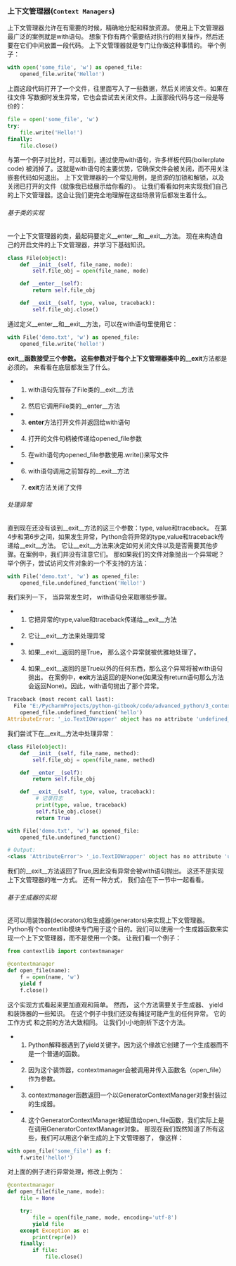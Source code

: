 ### 上下文管理器(```Context Managers```)

上下⽂管理器允许在有需要的时候，精确地分配和释放资源。
使⽤上下⽂管理器最⼴泛的案例就是with语句。
想象下你有两个需要结对执⾏的相关操作，然后还要在它们中间放置⼀段代码。
上下⽂管理器就是专门让你做这种事情的。 举个例⼦：

```python
with open('some_file', 'w') as opened_file:
    opened_file.write('Hello!')
```
上⾯这段代码打开了⼀个⽂件，往⾥⾯写⼊了⼀些数据，然后关闭该⽂件。如果在往⽂件
写数据时发⽣异常，它也会尝试去关闭⽂件。上⾯那段代码与这⼀段是等价的：

```python
file = open('some_file', 'w')
try:
    file.write('Hello!')
finally:
    file.close()
```

与第⼀个例⼦对⽐时，可以看到，通过使⽤with语句，许多样板代码(boilerplate code)
被消掉了。这就是with语句的主要优势，它确保⽂件会被关闭，⽽不⽤关注嵌套代码如何退出。
上下⽂管理器的⼀个常见⽤例，是资源的加锁和解锁，以及关闭已打开的⽂件（就像我已经展⽰给你看的）。
让我们看看如何来实现我们⾃⼰的上下⽂管理器。这会让我们更完全地理解在这些场景背后都发⽣着什么。

###### 基于类的实现
⼀个上下⽂管理器的类，最起码要定义__enter__和__exit__⽅法。
现在来构造自己的开启⽂件的上下⽂管理器，并学习下基础知识。

```python
class File(object):
    def __init__(self, file_name, mode):
        self.file_obj = open(file_name, mode)

    def __enter__(self):
        return self.file_obj

    def __exit__(self, type, value, traceback):
        self.file_obj.close()
```

通过定义__enter__和__exit__⽅法，可以在with语句⾥使⽤它：

```python
with File('demo.txt', 'w') as opened_file:
    opened_file.write('hello!')
```

__exit__函数接受三个参数。 这些参数对于每个上下⽂管理器类中的__exit__⽅法都是必须的。
来看看在底层都发⽣了什么。
- 1. with语句先暂存了File类的__exit__⽅法
- 2. 然后它调⽤File类的__enter__⽅法
- 3. __enter__⽅法打开⽂件并返回给with语句
- 4. 打开的⽂件句柄被传递给opened_file参数
- 5. 在with语句内opened_file参数使⽤.write()来写⽂件
- 6. with语句调⽤之前暂存的__exit__⽅法
- 7. __exit__⽅法关闭了⽂件


###### 处理异常
直到现在还没有谈到__exit__⽅法的这三个参数：type, value和traceback。
在第4步和第6步之间，如果发⽣异常，Python会将异常的type,value和traceback传递给__exit__⽅法。
它让__exit__⽅法来决定如何关闭⽂件以及是否需要其他步骤。在案例中，我们并没有注意它们。
那如果我们的⽂件对象抛出⼀个异常呢？ 举个例⼦，尝试访问⽂件对象的⼀个不⽀持的⽅法：

```python
with File('demo.txt', 'w') as opened_file:
    opened_file.undefined_function('Hello!')
```

我们来列⼀下， 当异常发⽣时， with语句会采取哪些步骤。
- 1. 它把异常的type,value和traceback传递给__exit__⽅法
- 2. 它让__exit__⽅法来处理异常
- 3. 如果__exit__返回的是True， 那么这个异常就被优雅地处理了。
- 4. 如果__exit__返回的是True以外的任何东西，那么这个异常将被with语句抛出。
在案例中，__exit__⽅法返回的是None(如果没有return语句那么⽅法会返回None)。因此，with语句抛出了那个异常。

```python
Traceback (most recent call last):
  File "E:/PycharmProjects/python-gitbook/code/advanced_python/3_context_managers.py", line 15, in <module>
    opened_file.undefined_function('hello')
AttributeError: '_io.TextIOWrapper' object has no attribute 'undefined_function'
```

我们尝试下在__exit__⽅法中处理异常：

```python
class File(object):
    def __init__(self, file_name, method):
        self.file_obj = open(file_name, method)

    def __enter__(self):
        return self.file_obj

    def __exit__(self, type, value, traceback):
         # 记录日志
         print(type, value, traceback)
         self.file_obj.close()
         return True

with File('demo.txt', 'w') as opened_file:
    opened_file.undefined_function()

# Output:
<class 'AttributeError'> '_io.TextIOWrapper' object has no attribute 'undefined_function' <traceback object at 0x02AFFD28>
```

我们的__exit__⽅法返回了True,因此没有异常会被with语句抛出。
这还不是实现上下⽂管理器的唯⼀⽅式。 还有⼀种⽅式， 我们会在下⼀节中⼀起看看。


###### 基于⽣成器的实现
还可以⽤装饰器(decorators)和⽣成器(generators)来实现上下⽂管理器。
Python有个contextlib模块专门⽤于这个⽬的。我们可以使⽤⼀个⽣成器函数来实现⼀个上下⽂管理器，⽽不是使⽤⼀个类。
让我们看⼀个例⼦：

```python
from contextlib import contextmanager

@contextmanager
def open_file(name):
    f = open(name, 'w')
    yield f
    f.close()
```

这个实现⽅式看起来更加直观和简单。 然⽽， 这个⽅法需要关于⽣成器、 yield
和装饰器的⼀些知识。 在这个例⼦中我们还没有捕捉可能产⽣的任何异常。 它的⼯作⽅式
和之前的⽅法⼤致相同。
让我们小小地剖析下这个⽅法。
- 1. Python解释器遇到了yield关键字。因为这个缘故它创建了⼀个⽣成器而不是⼀个普通的函数。
- 2. 因为这个装饰器，contextmanager会被调⽤并传⼊函数名（open_file）作为参数。
- 3. contextmanager函数返回⼀个以GeneratorContextManager对象封装过的⽣成器。
- 4. 这个GeneratorContextManager被赋值给open_file函数，我们实际上是在调⽤GeneratorContextManager对象。
那现在我们既然知道了所有这些，我们可以⽤这个新⽣成的上下⽂管理器了， 像这样：

```python
with open_file('some_file') as f:
    f.write('hello!'）
```

对上面的例子进行异常处理，修改上例为：

```python
@contextmanager
def open_file(file_name, mode):
    file = None

    try:
        file = open(file_name, mode, encoding='utf-8')
        yield file
    except Exception as e:
        print(repr(e))
    finally:
        if file:
            file.close()
```

